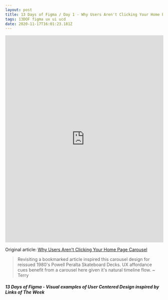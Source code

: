 ```yaml
---
layout: post
title: 13 Days of Figma / Day 1 - Why Users Aren't Clicking Your Home Page Carousel
tags: 13DOF figma ux ui ucd
date: 2020-11-17T16:01:23.181Z
---
```

<iframe style="border: 1px solid rgba(0, 0, 0, 0.1);" width="100%" height="660" src="https://www.figma.com/embed?embed_host=share&url=https%3A%2F%2Fwww.figma.com%2Fproto%2FsHmDkX5WbFkFQRVuPJif6A%2FReissued%3Fnode-id%3D1%253A148%26viewport%3D91%252C-338%252C1%26scaling%3Dmin-zoom" allowfullscreen></iframe>

Original article: <a href="https://uxmovement.com/navigation/why-users-arent-clicking-your-home-page-carousel/" title="Why Users Aren't Clicking Your Home Page Carousel" alt="Why Users Aren't Clicking Your Home Page Carousel" target="_blank">Why Users Aren't Clicking Your Home Page Carousel</a>

> Revisiting a bookmarked article inspired this carousel design for reissued 1980's Powell Peralta Skateboard Decks. UX affordance cues benefit from a carousel here given it's natural timeline flow. ~ Terry

##### 13 Days of Figma - Visual examples of User Centered Design inspired by Links of The Week